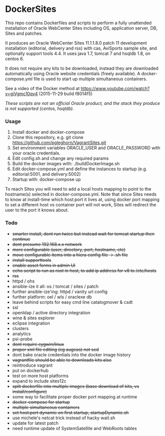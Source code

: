 # DockerSites
This repo contains Dockerfiles and scripts to perform a fully unattended installation of Oracle WebCenter Sites including OS, application server, DB, Sites and patches.

It produces an Oracle WebCenter Sites 11.1.1.8.0 patch 11 development installation (editorial, delivery and rss) with cas, AviSports sample site, and optionally support tools 4.4. It uses java 1.7, tomcat 7 and hsqldb 1.8, on centos 6.

It does not require any kits to be downloaded, instead they are downloaded automatically using Oracle website credentials (freely available). A docker-compose.yml file is used to start up multiple simultaneous containers.

See a video of the Docker method at https://www.youtube.com/watch?v=giVgmc10qv4 (2015-11-29 build f8014f5)

*These scripts are not an official Oracle product, and the stack they produce is not supported (centos, hsqldb).*

### Usage

1. Install docker and docker-compose
2. Clone this repository, e.g. git clone https://github.com/pgleghorn/VagrantSites.git
3. Set environment variables ORACLE_USER and ORACLE_PASSWORD with your oracle credentials.
4. Edit config.sh and change any required params
5. Build the docker images with:  ./buildDockerImage.sh
6. Edit docker-compose.yml and define the instances to startup (e.g. editorial:5001, and delivery:5002)
7. Startup with: docker-compose up

To reach Sites you will need to add a local hosts mapping to point to the hostname(s) selected in docker-compose.yml. Note that since Sites needs to know at install-time which host:port it lives at, using docker port mapping to set a different host vs container port will not work, Sites will redirect the user to the port it knows about.

### Todo

* ~~smarter install, dont run twice but instead wait for tomcat startup then continue~~
* ~~dont presume 192.168.x.x network~~
* ~~more configurable (user, directory, port, hostname, etc)~~
* ~~move configurable items into a hiera config file -> .sh file~~
* ~~install supporttools~~
* ~~enable asset forms in admin UI~~
* ~~echo script to run as root in host, to add ip address for v8 to /etc/hosts~~
* ~~rss~~
* httpd / ohs
* ansible-ize it all: os / tomcat / sites / patch
* further ansible-ize'ing: httpd / vanity url config
* further platform: oel / wls / oraclexe db
* leave behind scripts for easy cmd line catalogmover & csdt
* ssl
* openldap / active directory integration
* wine & sites explorer
* eclipse integration
* clusters
* analytics
* psi-probe
* ~~dont require cygwin/linux~~
* ~~proper xml file editing (eg augeas) not sed~~
* dont bake oracle credentials into the docker image history
* ~~vagrantfile should be able to downloads kits also~~
* reintroduce vagrant
* put on dockerhub
* test on more host platforms
* expand to include sites12c
* ~~split dockerfile into multiple images (base download of kits, vs install/configure)~~
* some way to facilitate proper docker port mapping at runtime
* ~~docker-compose for startup~~
* ~~multiple simultaneous containers~~
* ~~set host:port dynamic on first startup, startupDynamic.sh~~
* use michele's netcat trick instead of hacky wait.sh
* update for latest patch
* need runtime update of SystemSatellite and WebRoots tables
